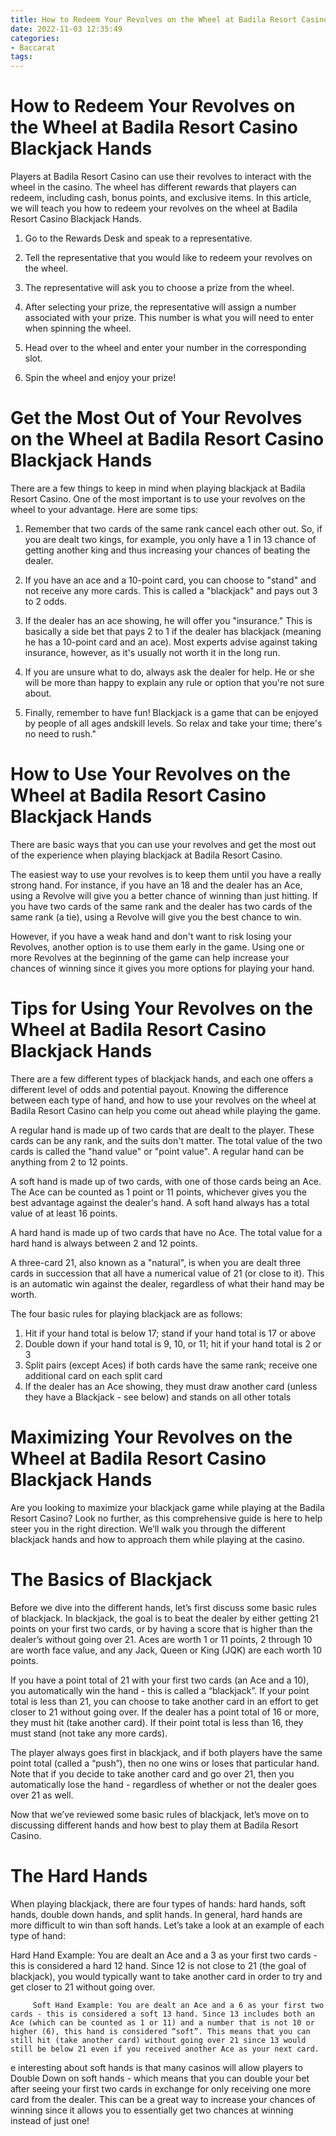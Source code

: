 ```yaml
---
title: How to Redeem Your Revolves on the Wheel at Badila Resort Casino Blackjack Hands 
date: 2022-11-03 12:35:49
categories:
- Baccarat
tags:
---
```



#  How to Redeem Your Revolves on the Wheel at Badila Resort Casino Blackjack Hands 

Players at Badila Resort Casino can use their revolves to interact with the wheel in the casino. The wheel has different rewards that players can redeem, including cash, bonus points, and exclusive items. In this article, we will teach you how to redeem your revolves on the wheel at Badila Resort Casino Blackjack Hands.

1) Go to the Rewards Desk and speak to a representative.

2) Tell the representative that you would like to redeem your revolves on the wheel.

3) The representative will ask you to choose a prize from the wheel.

4) After selecting your prize, the representative will assign a number associated with your prize. This number is what you will need to enter when spinning the wheel.

5) Head over to the wheel and enter your number in the corresponding slot.

6) Spin the wheel and enjoy your prize!

#  Get the Most Out of Your Revolves on the Wheel at Badila Resort Casino Blackjack Hands 

There are a few things to keep in mind when playing blackjack at Badila Resort Casino. One of the most important is to use your revolves on the wheel to your advantage. Here are some tips:

1. Remember that two cards of the same rank cancel each other out. So, if you are dealt two kings, for example, you only have a 1 in 13 chance of getting another king and thus increasing your chances of beating the dealer.

2. If you have an ace and a 10-point card, you can choose to "stand" and not receive any more cards. This is called a "blackjack" and pays out 3 to 2 odds.

3. If the dealer has an ace showing, he will offer you "insurance." This is basically a side bet that pays 2 to 1 if the dealer has blackjack (meaning he has a 10-point card and an ace). Most experts advise against taking insurance, however, as it's usually not worth it in the long run.

4. If you are unsure what to do, always ask the dealer for help. He or she will be more than happy to explain any rule or option that you're not sure about.

5. Finally, remember to have fun! Blackjack is a game that can be enjoyed by people of all ages andskill levels. So relax and take your time; there's no need to rush."

#  How to Use Your Revolves on the Wheel at Badila Resort Casino Blackjack Hands 

There are basic ways that you can use your revolves and get the most out of the experience when playing blackjack at Badila Resort Casino. 

The easiest way to use your revolves is to keep them until you have a really strong hand. For instance, if you have an 18 and the dealer has an Ace, using a Revolve will give you a better chance of winning than just hitting. If you have two cards of the same rank and the dealer has two cards of the same rank (a tie), using a Revolve will give you the best chance to win. 

However, if you have a weak hand and don't want to risk losing your Revolves, another option is to use them early in the game. Using one or more Revolves at the beginning of the game can help increase your chances of winning since it gives you more options for playing your hand.

#  Tips for Using Your Revolves on the Wheel at Badila Resort Casino Blackjack Hands 

There are a few different types of blackjack hands, and each one offers a different level of odds and potential payout. Knowing the difference between each type of hand, and how to use your revolves on the wheel at Badila Resort Casino can help you come out ahead while playing the game.

A regular hand is made up of two cards that are dealt to the player. These cards can be any rank, and the suits don't matter. The total value of the two cards is called the "hand value" or "point value". A regular hand can be anything from 2 to 12 points.

A soft hand is made up of two cards, with one of those cards being an Ace. The Ace can be counted as 1 point or 11 points, whichever gives you the best advantage against the dealer's hand. A soft hand always has a total value of at least 16 points.

A hard hand is made up of two cards that have no Ace. The total value for a hard hand is always between 2 and 12 points.

A three-card 21, also known as a "natural", is when you are dealt three cards in succession that all have a numerical value of 21 (or close to it). This is an automatic win against the dealer, regardless of what their hand may be worth.

The four basic rules for playing blackjack are as follows: 

1) Hit if your hand total is below 17; stand if your hand total is 17 or above 
2) Double down if your hand total is 9, 10, or 11; hit if your hand total is 2 or 3 
3) Split pairs (except Aces) if both cards have the same rank; receive one additional card on each split card 
4) If the dealer has an Ace showing, they must draw another card (unless they have a Blackjack - see below) and stands on all other totals



#  Maximizing Your Revolves on the Wheel at Badila Resort Casino Blackjack Hands

Are you looking to maximize your blackjack game while playing at the Badila Resort Casino? Look no further, as this comprehensive guide is here to help steer you in the right direction. We’ll walk you through the different blackjack hands and how to approach them while playing at the casino.

# The Basics of Blackjack

Before we dive into the different hands, let’s first discuss some basic rules of blackjack. In blackjack, the goal is to beat the dealer by either getting 21 points on your first two cards, or by having a score that is higher than the dealer’s without going over 21. Aces are worth 1 or 11 points, 2 through 10 are worth face value, and any Jack, Queen or King (JQK) are each worth 10 points.

If you have a point total of 21 with your first two cards (an Ace and a 10), you automatically win the hand - this is called a “blackjack”. If your point total is less than 21, you can choose to take another card in an effort to get closer to 21 without going over. If the dealer has a point total of 16 or more, they must hit (take another card). If their point total is less than 16, they must stand (not take any more cards).

The player always goes first in blackjack, and if both players have the same point total (called a “push”), then no one wins or loses that particular hand. Note that if you decide to take another card and go over 21, then you automatically lose the hand - regardless of whether or not the dealer goes over 21 as well.

Now that we’ve reviewed some basic rules of blackjack, let’s move on to discussing different hands and how best to play them at Badila Resort Casino.

# The Hard Hands

When playing blackjack, there are four types of hands: hard hands, soft hands, double down hands, and split hands. In general, hard hands are more difficult to win than soft hands. Let’s take a look at an example of each type of hand:

Hard Hand Example: You are dealt an Ace and a 3 as your first two cards - this is considered a hard 12 hand. Since 12 is not close to 21 (the goal of blackjack), you would typically want to take another card in order to try and get closer to 21 without going over.

















	 	 Soft Hand Example: You are dealt an Ace and a 6 as your first two cards - this is considered a soft 13 hand. Since 13 includes both an Ace (which can be counted as 1 or 11) and a number that is not 10 or higher (6), this hand is considered “soft”. This means that you can still hit (take another card) without going over 21 since 13 would still be below 21 even if you received another Ace as your next card.

e interesting about soft hands is that many casinos will allow players to Double Down on soft hands - which means that you can double your bet after seeing your first two cards in exchange for only receiving one more card from the dealer. This can be a great way to increase your chances of winning since it allows you to essentially get two chances at winning instead of just one!

